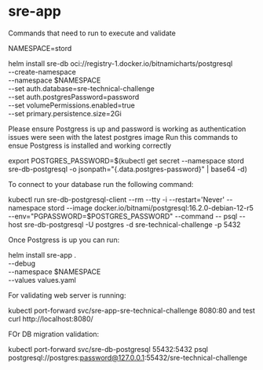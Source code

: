 # sre-app

Commands that need to run to execute and validate

NAMESPACE=stord

helm install sre-db oci://registry-1.docker.io/bitnamicharts/postgresql \
  --create-namespace \
  --namespace $NAMESPACE \
  --set auth.database=sre-technical-challenge \
  --set auth.postgresPassword=password \
  --set volumePermissions.enabled=true \
  --set primary.persistence.size=2Gi

Please ensure Postgress is up and password is working as authentication issues were seen with the latest postgres image
Run this commands to ensue Postgress is installed and working correctly 

export POSTGRES_PASSWORD=$(kubectl get secret --namespace stord sre-db-postgresql -o jsonpath="{.data.postgres-password}" | base64 -d)

To connect to your database run the following command:

kubectl run sre-db-postgresql-client --rm --tty -i --restart='Never' --namespace stord --image docker.io/bitnami/postgresql:16.2.0-debian-12-r5 --env="PGPASSWORD=$POSTGRES_PASSWORD" --command -- psql --host sre-db-postgresql -U postgres -d sre-technical-challenge -p 5432

Once Postgress is up you can run:

helm install sre-app . \
  --debug \
  --namespace $NAMESPACE \
  --values values.yaml

For validating web server is running:

kubectl port-forward svc/sre-app-sre-technical-challenge 8080:80
and test curl http://localhost:8080/

FOr DB migration validation:

kubectl port-forward svc/sre-db-postgresql 55432:5432
psql postgresql://postgres:password@127.0.0.1:55432/sre-technical-challenge
